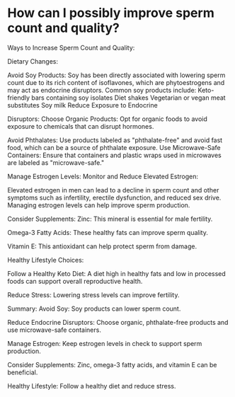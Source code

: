 # How can I possibly improve sperm count and quality?

Ways to Increase Sperm Count and Quality:

Dietary Changes:

Avoid Soy Products: Soy has been directly associated with lowering sperm count due to its rich content of isoflavones, which are phytoestrogens and may act as endocrine disruptors. Common soy products include: Keto-friendly bars containing soy isolates Diet shakes Vegetarian or vegan meat substitutes Soy milk Reduce Exposure to Endocrine

Disruptors: Choose Organic Products: Opt for organic foods to avoid exposure to chemicals that can disrupt hormones.

Avoid Phthalates: Use products labeled as "phthalate-free" and avoid fast food, which can be a source of phthalate exposure. Use Microwave-Safe Containers: Ensure that containers and plastic wraps used in microwaves are labeled as "microwave-safe."

Manage Estrogen Levels: Monitor and Reduce Elevated Estrogen:

Elevated estrogen in men can lead to a decline in sperm count and other symptoms such as infertility, erectile dysfunction, and reduced sex drive. Managing estrogen levels can help improve sperm production.

Consider Supplements: Zinc: This mineral is essential for male fertility.

Omega-3 Fatty Acids: These healthy fats can improve sperm quality.

Vitamin E: This antioxidant can help protect sperm from damage.

Healthy Lifestyle Choices:

Follow a Healthy Keto Diet: A diet high in healthy fats and low in processed foods can support overall reproductive health.

Reduce Stress: Lowering stress levels can improve fertility.

Summary: Avoid Soy: Soy products can lower sperm count.

Reduce Endocrine Disruptors: Choose organic, phthalate-free products and use microwave-safe containers.

Manage Estrogen: Keep estrogen levels in check to support sperm production.

Consider Supplements: Zinc, omega-3 fatty acids, and vitamin E can be beneficial.

Healthy Lifestyle: Follow a healthy diet and reduce stress.